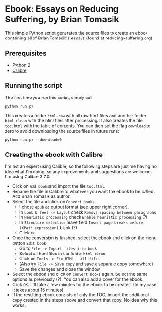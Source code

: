 # Ebook: Essays on Reducing Suffering, by Brian Tomasik

This simple Python script generates the source files to create an ebook containing all of Brian Tomasik's essays (found at reducing-suffering.org)

## Prerequisites

* Python 2
* [Calibre](https://calibre-ebook.com)

## Running the script

The first time you run this script, simply call

```
python run.py
```

This creates a folder `html-raw` with all raw html files and another folder `html-clean` with the html files after processing. It also creates the file `toc.html` with the table of contents. You can then set the flag `download` to zero to avoid downloading the source files in future runs:

```
python run.py --download=0
```

## Creating the ebook with Calibre

I'm not an expert using Calibre, so the following steps are just me having no idea what I'm doing, so any improvements and suggestions are welcome. I'm using Calibre 3.7.0.

- Click on `Add books`and import the file `toc.html`.
- Rename the file in Calibre to whatever you want the ebook to be called. Add Brian Tomasik as author.
- Select the file and click on `Convert books`. 
  - I chose `epub` as output format (see upper right corner).
  - In `Look & feel -> Layout` check `Remove spacing between paragraphs`
  - In `Heuristic processing` check `Enable heuristic processing` (?)
  - In `Structure detection` leave field `Insert page breaks before (XPath expression)` blank (?)
  - Click `OK`
- Once the conversion is finished, select the ebook and click on the menu button `Edit book`
  - Go to `File -> Import files into book`
  - Select all html files in the folder `html-clean`
  - Click on `Tools -> Fix HTML - all files`
  - (Also try `File -> Save copy` and save a separate copy somewhere)
  - Save the changes and close the window
- Select the ebook and click on `Convert books` again. Select the same options as previously (?). You can also add a cover for the ebook. 
- Click `OK`. It'll take a few minutes for the ebook to be created. (In my case it takes about 15 minutes)
- If the resulting ebook consists of only the TOC, import the additional copy created in the steps above and convert that copy. No idea why this works.
